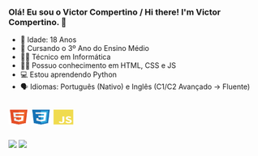 ### Olá! Eu sou o Victor Compertino / Hi there! I'm Victor Compertino. 👋
- 🎂 Idade: 18 Anos
- 🎒 Cursando o 3º Ano do Ensino Médio
- 👨‍💻 Técnico em Informática
- 👨‍🎓 Possuo conhecimento em HTML, CSS e JS
- 💻 Estou aprendendo Python
- 🗣️ Idiomas: Português (Nativo) e Inglês (C1/C2 Avançado -> Fluente)

<div style="display: inline_block"><br>
  <img align="center" alt="Victor-HTML" height="30" width="40" src="https://raw.githubusercontent.com/devicons/devicon/master/icons/html5/html5-original.svg">
  <img align="center" alt="Victor-CSS" height="30" width="40" src="https://raw.githubusercontent.com/devicons/devicon/master/icons/css3/css3-original.svg">
  <img align="center" alt="Victor-Js" height="30" width="40" src="https://raw.githubusercontent.com/devicons/devicon/master/icons/javascript/javascript-plain.svg">
</div>
  
  ##
 
<div> 
  <a href="https://instagram.com/vvzx_victor" target="_blank"><img src="https://img.shields.io/badge/-Instagram-%23E4405F?style=for-the-badge&logo=instagram&logoColor=white" target="_blank"></a>
  <a href="[https://discord.gg/wagxzStdcR](https://discord.com/users/@vvictorzx)" target="_blank"><img src="https://img.shields.io/badge/Discord-7289DA?style=for-the-badge&logo=discord&logoColor=white" target="_blank"></a>  
</div>
